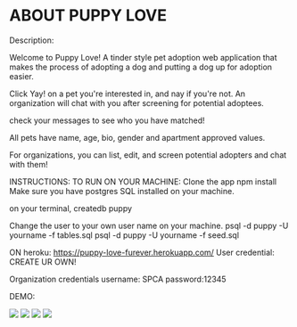 # ABOUT PUPPY LOVE

Description:

Welcome to Puppy Love! A tinder style pet adoption web application that makes the process of adopting a dog and putting a dog up for adoption easier.

Click Yay! on a pet you're interested in, and nay if you're not. An organization will chat with you after screening for potential adoptees.

check your messages to see who you have matched!

All pets have name, age, bio, gender and apartment approved values.

For organizations, 
you can list, edit, and screen potential adopters and chat with them!

INSTRUCTIONS:
TO RUN ON YOUR MACHINE:
Clone the app
npm install
Make sure you have postgres SQL installed on your machine.

on your terminal, 
createdb puppy

Change the user to your own user name on your machine.
psql -d puppy -U yourname -f tables.sql
psql -d puppy -U yourname -f seed.sql

ON heroku:
https://puppy-love-furever.herokuapp.com/
User credential:
CREATE UR OWN!

Organization credentials
username: SPCA
password:12345

DEMO:

![](loginuser.gif)
![](chatuser.gif)
![](orgchat.gif)
![](orggif.gif)